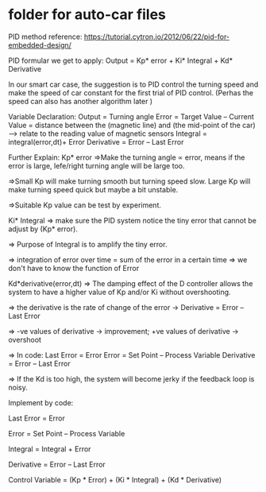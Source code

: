 # folder for auto-car files
PID method
reference: https://tutorial.cytron.io/2012/06/22/pid-for-embedded-design/

PID formular we get to apply:
Output = Kp* error + Ki* Integral + Kd* Derivative

In our smart car case, 
the suggestion is to PID control the turning speed and make the speed of car constant for the first trial of PID control.
(Perhas the speed can also has another algorithm later )

Variable Declaration:
Output = Turning angle
Error = Target Value – Current Value = distance between the (magnetic line) and (the mid-point of the car) --> relate to the reading value of magnetic sensors
Integral = integral(error,dt)+ Error
Derivative = Error – Last Error


Further Explain:
Kp* error
=>Make the turning angle ∝ error, means if the error is large, lefe/right turning angle will be large too.

=>Small Kp will make turning smooth but turning speed slow. Large Kp will make turning speed quick but maybe a bit unstable.

=>Suitable Kp value can be test by experiment.

Ki* Integral
=> make sure the PID system notice the tiny error that cannot be adjust by (Kp* error).

=> Purpose of Integral is to amplify the tiny error.

=> integration of error over time = sum of the error in a certain time => we don't have to know the function of Error

Kd*derivative(error,dt)
=>  The damping effect of the D controller allows the system to have a higher value of Kp and/or Ki without overshooting.

=>  the derivative is the rate of change of the error -> Derivative = Error – Last Error

=>  -ve values of derivative -> improvement; +ve values of derivative -> overshoot

=>  In code:
   Last Error = Error
   Error = Set Point – Process Variable
   Derivative = Error – Last Error
   
=> If the Kd is too high, the system will become jerky if the feedback loop is noisy.

Implement by code:

Last Error = Error

Error = Set Point – Process Variable

Integral = Integral + Error

Derivative = Error – Last Error

Control Variable = (Kp * Error) + (Ki * Integral) + (Kd * Derivative)










